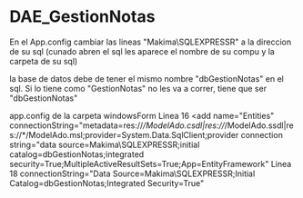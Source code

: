 # DAE_GestionNotas

En el App.config cambiar las lineas "Makima\SQLEXPRESSR" a la direccion de su sql (cunado abren el sql les aparece el nombre de su compu y la carpeta de su sql)

la base de datos debe de tener el mismo nombre "dbGestionNotas" en el sql. Si lo tiene como "GestionNotas" no les va a correr, tiene que ser "dbGestionNotas"

app.config de la carpeta windowsForm
Linea 16
 <add name="Entities" connectionString="metadata=res://*/ModelAdo.csdl|res://*/ModelAdo.ssdl|res://*/ModelAdo.msl;provider=System.Data.SqlClient;provider connection string=&quot;data source=Makima\SQLEXPRESSR;initial catalog=dbGestionNotas;integrated security=True;MultipleActiveResultSets=True;App=EntityFramework&quot;
Linea 18
 connectionString="Data Source=Makima\SQLEXPRESSR;Initial Catalog=dbGestionNotas;Integrated Security=True"

   
<?xml version="1.0" encoding="utf-8"?>
<configuration>
  <configSections>
    <!-- For more information on Entity Framework configuration, visit http://go.microsoft.com/fwlink/?LinkID=237468 -->
   <!--  <section name="entityFramework" type="System.Data.Entity.Internal.ConfigFile.EntityFrameworkSection, EntityFramework, Version=6.0.0.0, Culture=neutral, PublicKeyToken=b77a5c561934e089" requirePermission="false" />
  </configSections>
  <startup>
    <supportedRuntime version="v4.0" sku=".NETFramework,Version=v4.8" />
  </startup>
  <entityFramework>
    <providers>
      <provider invariantName="System.Data.SqlClient" type="System.Data.Entity.SqlServer.SqlProviderServices, EntityFramework.SqlServer" />
    </providers>
  </entityFramework>
	<connectionStrings>
---------------- linea 16 --------------- <add name="Entities" connectionString="metadata=res://*/ModelAdo.csdl|res://*/ModelAdo.ssdl|res://*/ModelAdo.msl;provider=System.Data.SqlClient;provider connection string=&quot;data source=Makima\SQLEXPRESSR;initial catalog=dbGestionNotas;integrated security=True;MultipleActiveResultSets=True;App=EntityFramework&quot;"
   providerName="System.Data.EntityClient" />
  <add name="WindowsFormsApp1.Properties.Settings.dbGestionNotasConnectionString"
----------------- linea 18 -------------connectionString="Data Source=Makima\SQLEXPRESSR;Initial Catalog=dbGestionNotas;Integrated Security=True"
   providerName="System.Data.SqlClient" />
 </connectionStrings>
</configuration>


Para la carpeta model : seria la linea 13 

<?xml version="1.0" encoding="utf-8"?>
<configuration>
  <configSections>
    <!-- For more information on Entity Framework configuration, visit http://go.microsoft.com/fwlink/?LinkID=237468 -->
  <!--   <section name="entityFramework" type="System.Data.Entity.Internal.ConfigFile.EntityFrameworkSection, EntityFramework, Version=6.0.0.0, Culture=neutral, PublicKeyToken=b77a5c561934e089" requirePermission="false" />
  </configSections>
  <entityFramework>
    <providers>
      <provider invariantName="System.Data.SqlClient" type="System.Data.Entity.SqlServer.SqlProviderServices, EntityFramework.SqlServer" />
    </providers>
  </entityFramework>
  <connectionStrings>
  -------------linea 13---------------  <add name="Entities" connectionString="metadata=res://*/ModelAdo.csdl|res://*/ModelAdo.ssdl|res://*/ModelAdo.msl;provider=System.Data.SqlClient;provider connection string=&quot;data source=MAKIMA\SQLEXPRESSR;initial catalog=dbGestionNotas;integrated security=True;MultipleActiveResultSets=True;App=EntityFramework&quot;" providerName="System.Data.EntityClient" />
  </connectionStrings>
</configuration>
